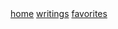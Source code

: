 <div class="navbar">
  <a href="/">home</a>
  <a href="/writing/">writings</a>
  <a href="/favorites/">favorites</a>

  <!--<a class="newlink" href="/recipes/">recipes</a> -->
</div>
